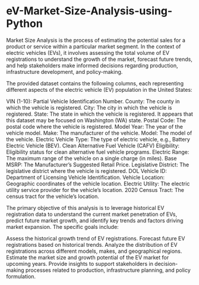 # eV-Market-Size-Analysis-using-Python

Market Size Analysis is the process of estimating the potential sales for a product or service within a particular market segment. In the context of electric vehicles (EVs), it involves assessing the total volume of EV registrations to understand the growth of the market, forecast future trends, and help stakeholders make informed decisions regarding production, infrastructure development, and policy-making.

The provided dataset contains the following columns, each representing different aspects of the electric vehicle (EV) population in the United States:

VIN (1-10): Partial Vehicle Identification Number.
County: The county in which the vehicle is registered.
City: The city in which the vehicle is registered.
State: The state in which the vehicle is registered. It appears that this dataset may be focused on Washington (WA) state.
Postal Code: The postal code where the vehicle is registered.
Model Year: The year of the vehicle model.
Make: The manufacturer of the vehicle.
Model: The model of the vehicle.
Electric Vehicle Type: The type of electric vehicle, e.g., Battery Electric Vehicle (BEV).
Clean Alternative Fuel Vehicle (CAFV) Eligibility: Eligibility status for clean alternative fuel vehicle programs.
Electric Range: The maximum range of the vehicle on a single charge (in miles).
Base MSRP: The Manufacturer’s Suggested Retail Price.
Legislative District: The legislative district where the vehicle is registered.
DOL Vehicle ID: Department of Licensing Vehicle Identification.
Vehicle Location: Geographic coordinates of the vehicle location.
Electric Utility: The electric utility service provider for the vehicle’s location.
2020 Census Tract: The census tract for the vehicle’s location.

The primary objective of this analysis is to leverage historical EV registration data to understand the current market penetration of EVs, predict future market growth, and identify key trends and factors driving market expansion. 
The specific goals include:

Assess the historical growth trend of EV registrations.
Forecast future EV registrations based on historical trends.
Analyze the distribution of EV registrations across different models, makes, and geographical regions.
Estimate the market size and growth potential of the EV market for upcoming years.
Provide insights to support stakeholders in decision-making processes related to production, infrastructure planning, and policy formulation.
